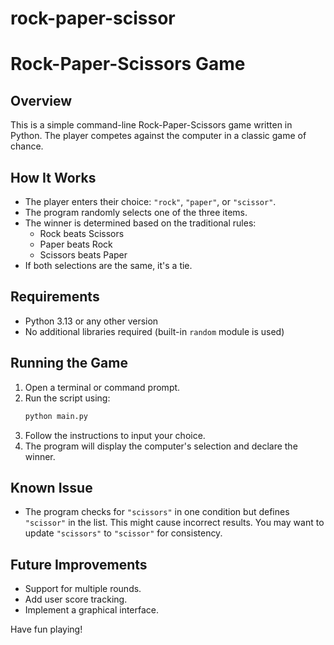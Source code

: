 ﻿# rock-paper-scissor

# Rock-Paper-Scissors Game

## Overview
This is a simple command-line Rock-Paper-Scissors game written in Python. The player competes against the computer in a classic game of chance.

## How It Works
- The player enters their choice: `"rock"`, `"paper"`, or `"scissor"`.
- The program randomly selects one of the three items.
- The winner is determined based on the traditional rules:
  - Rock beats Scissors
  - Paper beats Rock
  - Scissors beats Paper
- If both selections are the same, it's a tie.

## Requirements
- Python 3.13 or any other version
- No additional libraries required (built-in `random` module is used)

## Running the Game
1. Open a terminal or command prompt.
2. Run the script using:
   ```sh
   python main.py
   ```
3. Follow the instructions to input your choice.
4. The program will display the computer's selection and declare the winner.

## Known Issue
- The program checks for `"scissors"` in one condition but defines `"scissor"` in the list. This might cause incorrect results. You may want to update `"scissors"` to `"scissor"` for consistency.

## Future Improvements
- Support for multiple rounds.
- Add user score tracking.
- Implement a graphical interface.

Have fun playing!
